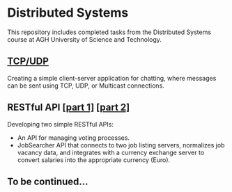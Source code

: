 # Distributed Systems
This repository includes completed tasks from the Distributed Systems course at AGH University of Science and Technology.

## [TCP/UDP](lab1-hw)
Creating a simple client-server application for chatting, where messages can be sent using TCP, UDP, or Multicast connections.

## RESTful API [[part 1]](lab2) [[part 2]](lab2-hw)
Developing two simple RESTful APIs:

- An API for managing voting processes.
- JobSearcher API that connects to two job listing servers, normalizes job vacancy data, and integrates with a currency exchange server to convert salaries into the appropriate currency (Euro).

## To be continued...
